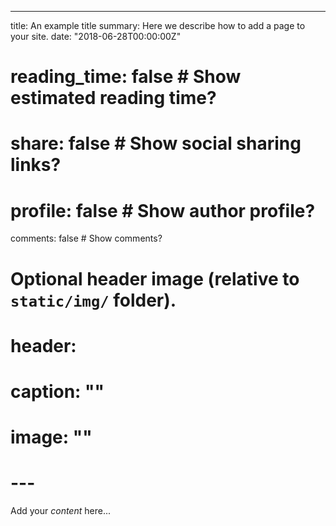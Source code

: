 ---
title: An example title
summary: Here we describe how to add a page to your site.
date: "2018-06-28T00:00:00Z"

# reading_time: false  # Show estimated reading time?
# share: false  # Show social sharing links?
# profile: false  # Show author profile?
comments: false  # Show comments?

# Optional header image (relative to `static/img/` folder).
# header:
#  caption: ""
#  image: ""
# ---

Add your *content* here...
